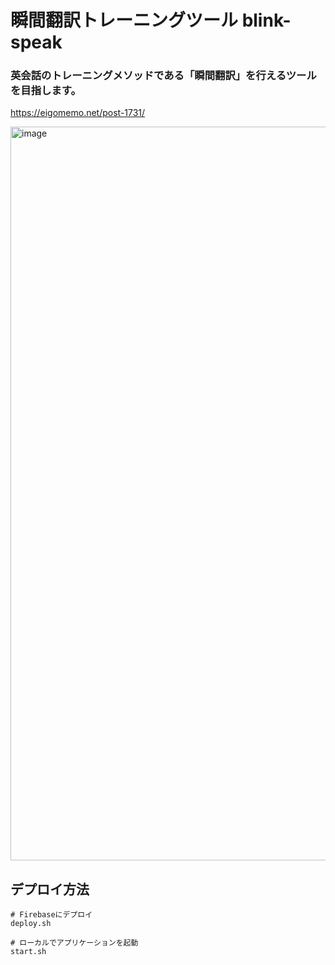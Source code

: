 # 瞬間翻訳トレーニングツール blink-speak


### 英会話のトレーニングメソッドである「瞬間翻訳」を行えるツールを目指します。
https://eigomemo.net/post-1731/


<img width="1174" alt="image" src="https://github.com/tsys-nagase/blink-speak/assets/19295829/3b094e5b-fd4d-4707-b822-24d0b7906a3b">


## デプロイ方法
```
# Firebaseにデプロイ
deploy.sh

# ローカルでアプリケーションを起動
start.sh

```
